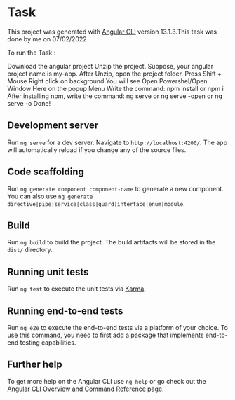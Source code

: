 # Task

This project was generated with [Angular CLI](https://github.com/angular/angular-cli) version 13.1.3.This task was done by me on 07/02/2022

To run the Task :

Download the angular project
Unzip the project. Suppose, your angular project name is my-app.
After Unzip, open the project folder.
Press Shift + Mouse Right click on background
You will see Open Powershel/Open Window Here on the popup Menu
Write the command: npm install or npm i
After installing npm, write the command: ng serve or ng serve -open or ng serve -o
Done!

## Development server

Run `ng serve` for a dev server. Navigate to `http://localhost:4200/`. The app will automatically reload if you change any of the source files.

## Code scaffolding

Run `ng generate component component-name` to generate a new component. You can also use `ng generate directive|pipe|service|class|guard|interface|enum|module`.

## Build

Run `ng build` to build the project. The build artifacts will be stored in the `dist/` directory.

## Running unit tests

Run `ng test` to execute the unit tests via [Karma](https://karma-runner.github.io).

## Running end-to-end tests

Run `ng e2e` to execute the end-to-end tests via a platform of your choice. To use this command, you need to first add a package that implements end-to-end testing capabilities.

## Further help

To get more help on the Angular CLI use `ng help` or go check out the [Angular CLI Overview and Command Reference](https://angular.io/cli) page.
